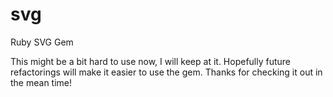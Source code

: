 svg
===

Ruby SVG Gem

This might be a bit hard to use now, I will keep at it.  Hopefully future refactorings will make it easier to use the gem.  Thanks for checking it out in the mean time!
